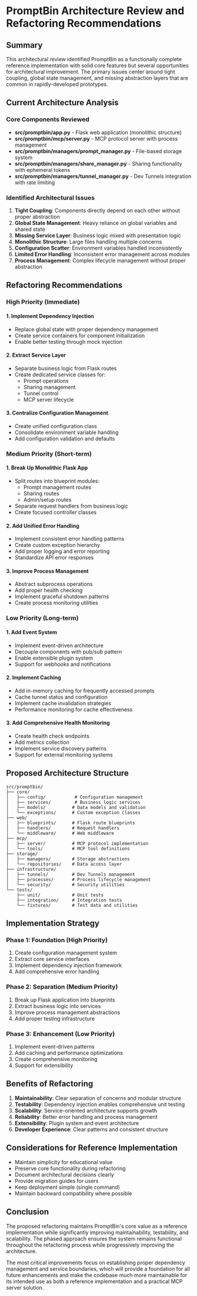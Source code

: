 # PromptBin Architecture Review and Refactoring Recommendations

## Summary

This architectural review identified PromptBin as a functionally complete reference implementation with solid core features but several opportunities for architectural improvement. The primary issues center around tight coupling, global state management, and missing abstraction layers that are common in rapidly-developed prototypes.

## Current Architecture Analysis

### Core Components Reviewed
- **src/promptbin/app.py** - Flask web application (monolithic structure)
- **src/promptbin/mcp/server.py** - MCP protocol server with process management
- **src/promptbin/managers/prompt_manager.py** - File-based storage system
- **src/promptbin/managers/share_manager.py** - Sharing functionality with ephemeral tokens
- **src/promptbin/managers/tunnel_manager.py** - Dev Tunnels integration with rate limiting

### Identified Architectural Issues

1. **Tight Coupling**: Components directly depend on each other without proper abstraction
2. **Global State Management**: Heavy reliance on global variables and shared state
3. **Missing Service Layer**: Business logic mixed with presentation logic
4. **Monolithic Structure**: Large files handling multiple concerns
5. **Configuration Scatter**: Environment variables handled inconsistently
6. **Limited Error Handling**: Inconsistent error management across modules
7. **Process Management**: Complex lifecycle management without proper abstraction

## Refactoring Recommendations

### **High Priority (Immediate)**

#### 1. Implement Dependency Injection
- Replace global state with proper dependency management
- Create service containers for component initialization
- Enable better testing through mock injection

#### 2. Extract Service Layer
- Separate business logic from Flask routes
- Create dedicated service classes for:
  - Prompt operations
  - Sharing management
  - Tunnel control
  - MCP server lifecycle

#### 3. Centralize Configuration Management
- Create unified configuration class
- Consolidate environment variable handling
- Add configuration validation and defaults

### **Medium Priority (Short-term)**

#### 1. Break Up Monolithic Flask App
- Split routes into blueprint modules:
  - Prompt management routes
  - Sharing routes
  - Admin/setup routes
- Separate request handlers from business logic
- Create focused controller classes

#### 2. Add Unified Error Handling
- Implement consistent error handling patterns
- Create custom exception hierarchy
- Add proper logging and error reporting
- Standardize API error responses

#### 3. Improve Process Management
- Abstract subprocess operations
- Add proper health checking
- Implement graceful shutdown patterns
- Create process monitoring utilities

### **Low Priority (Long-term)**

#### 1. Add Event System
- Implement event-driven architecture
- Decouple components with pub/sub pattern
- Enable extensible plugin system
- Support for webhooks and notifications

#### 2. Implement Caching
- Add in-memory caching for frequently accessed prompts
- Cache tunnel status and configuration
- Implement cache invalidation strategies
- Performance monitoring for cache effectiveness

#### 3. Add Comprehensive Health Monitoring
- Create health check endpoints
- Add metrics collection
- Implement service discovery patterns
- Support for external monitoring systems

## Proposed Architecture Structure

```
src/promptbin/
├── core/
│   ├── config/           # Configuration management
│   ├── services/         # Business logic services
│   ├── models/          # Data models and validation
│   └── exceptions/      # Custom exception classes
├── web/
│   ├── blueprints/      # Flask route blueprints
│   ├── handlers/        # Request handlers
│   └── middleware/      # Web middleware
├── mcp/
│   ├── server/          # MCP protocol implementation
│   └── tools/           # MCP tool definitions
├── storage/
│   ├── managers/        # Storage abstractions
│   └── repositories/    # Data access layer
├── infrastructure/
│   ├── tunnels/         # Dev Tunnels management
│   ├── processes/       # Process lifecycle management
│   └── security/        # Security utilities
└── tests/
    ├── unit/            # Unit tests
    ├── integration/     # Integration tests
    └── fixtures/        # Test data and utilities
```

## Implementation Strategy

### Phase 1: Foundation (High Priority)
1. Create configuration management system
2. Extract core service interfaces
3. Implement dependency injection framework
4. Add comprehensive error handling

### Phase 2: Separation (Medium Priority)
1. Break up Flask application into blueprints
2. Extract business logic into services
3. Improve process management abstractions
4. Add proper testing infrastructure

### Phase 3: Enhancement (Low Priority)
1. Implement event-driven patterns
2. Add caching and performance optimizations
3. Create comprehensive monitoring
4. Support for extensibility

## Benefits of Refactoring

1. **Maintainability**: Clear separation of concerns and modular structure
2. **Testability**: Dependency injection enables comprehensive unit testing
3. **Scalability**: Service-oriented architecture supports growth
4. **Reliability**: Better error handling and process management
5. **Extensibility**: Plugin system and event architecture
6. **Developer Experience**: Clear patterns and consistent structure

## Considerations for Reference Implementation

- Maintain simplicity for educational value
- Preserve core functionality during refactoring
- Document architectural decisions clearly
- Provide migration guides for users
- Keep deployment simple (single command)
- Maintain backward compatibility where possible

## Conclusion

The proposed refactoring maintains PromptBin's core value as a reference implementation while significantly improving maintainability, testability, and scalability. The phased approach ensures the system remains functional throughout the refactoring process while progressively improving the architecture.

The most critical improvements focus on establishing proper dependency management and service boundaries, which will provide a foundation for all future enhancements and make the codebase much more maintainable for its intended use as both a reference implementation and a practical MCP server solution.